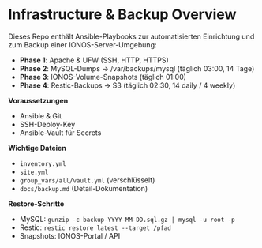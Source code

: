 # Infrastructure & Backup Overview

Dieses Repo enthält Ansible-Playbooks zur automatisierten Einrichtung und zum Backup einer IONOS-Server-Umgebung:

- **Phase 1**: Apache & UFW (SSH, HTTP, HTTPS)
- **Phase 2**: MySQL-Dumps → /var/backups/mysql (täglich 03:00, 14 Tage)
- **Phase 3**: IONOS-Volume-Snapshots (täglich 01:00)
- **Phase 4**: Restic-Backups → S3 (täglich 02:30, 14 daily / 4 weekly)

**Voraussetzungen**  
- Ansible & Git  
- SSH-Deploy-Key  
- Ansible-Vault für Secrets  

**Wichtige Dateien**  
- `inventory.yml`  
- `site.yml`  
- `group_vars/all/vault.yml` (verschlüsselt)  
- `docs/backup.md` (Detail-Dokumentation)  

**Restore-Schritte**  
- MySQL: `gunzip -c backup-YYYY-MM-DD.sql.gz | mysql -u root -p`  
- Restic: `restic restore latest --target /pfad`  
- Snapshots: IONOS-Portal / API  
